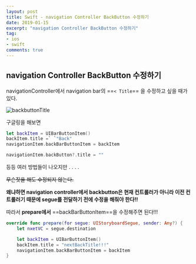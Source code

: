 ```yaml
---
layout: post
title: Swift - navigation Controller BackButton 수정하기
date: 2019-01-15
excerpt: "navigation Controller BackButton 수정하기"
tag:
- ios
- swift
comments: true
---
```


## navigation Controller BackButton 수정하기

navigationController에서 navigation bar의 ==`< Title`== 을 수정하고 싶을 때가 있다. 

![backbuttonTitle](https://lh3.googleusercontent.com/1Q5XtayaKOHr5V8pukvQlpdobUjkiMJuwta3trQWkAm-TI2uM27DpW5iMp7FtmzKNfwHKNSZujQJ_2iSTRA7Pq0SFeEKjVJ4F16ODgEX8mgSW7jX6qiXkximexOJJIraKsQFiVmUB3zEQhlQUDHAmOPJi-n6U4utUty4L9ZvJxp-f4fn1RuEpO3ehn80eUFt-0aqO3YSZcXAbSoT3s_kWYKB9InZioXSIP26yplhExfaBzyZTSWLUTYJ1tyV3vbDCH5tLeX1F7Htc5hAazvq42kjDCrhtB2TIcXClVs3_Mn6CaWmR0ptSu1-0NsyPcuFYSIEqpoJtANVuD6G93gQwbEp9N56SOMpBYx3G-RTKR9cDDAeqP0jjOkkSKL5XhHMoMBA_RMWIlrVdqjJkpoKUhGGkgyzbdPnvZXry8IT06kZCD6X2WUwPS8fIdyGUrteDZNPVrpgn-n6J5lXiZ_lLXsSJ5pnyQkqmoN6aKztC4spuUR24RYMfKyzu7-NrLAR8MzEfoFFdPHfTScF2LEgwULN7w5JhXCcg9BjhlUyzuQE_UotSD4bUecx-VIxu9MvcrdDeV_r_omXJtz00qF4BwTB25_UY2A0VzE5tNIh4yg6442Ig-0u2KH_bnEKEaORgTEbXJYIfQpQhZj--wHHlf-h=w444-h146-no)

구글링을 해보면

~~~ swift
let backItem = UIBarButtonItem()
backItem.title =` `"Back"
navigationItem.backBarButtonItem = backItem
~~~

~~~ swift
navigationItem.backButton?.title = ""
~~~

등등 여러 방법들이 나오지만 . . . . 

~~무슨짓을 해도 수정되지 않는다.~~

**왜냐하면 navigation controller에서 backbutton은 현재 컨트롤러가 아니라 이전 컨트롤러기 때문에 segue를 전달하기 전에 수정을 해줘야 한다!!**

따라서 **prepare에서** ==backBarButtonItem==을 수정해주면 된다!!!

~~~ swift
override func prepare(for segue: UIStoryboardSegue, sender: Any?) {
	let nxetVC = segue.destination

	let backItem = UIBarButtonItem()
	backItem.title = "nextBackTitle!!!"
	navigationItem.backBarButtonItem = backItem
}
~~~


